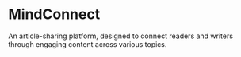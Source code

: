 # MindConnect
An article-sharing platform, designed to connect readers and writers through engaging content across various topics.
